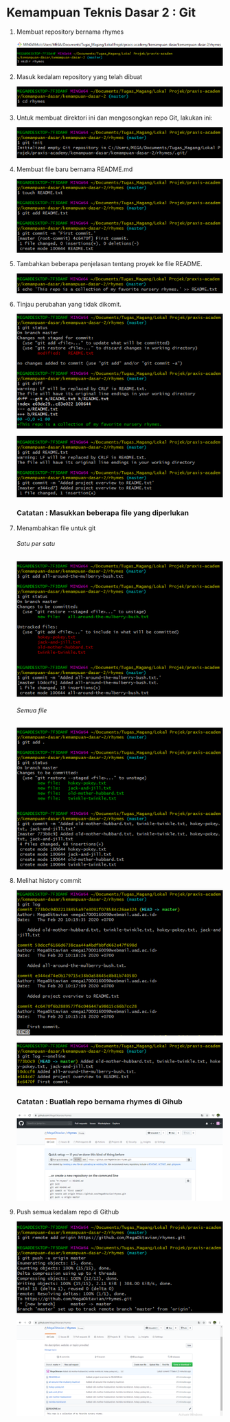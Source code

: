 # Kemampuan Teknis Dasar 2 : Git #

1. Membuat repository bernama rhymes

   ![gambar 1](https://github.com/MegaOktavian/rhymes/blob/master/Gambar1/Gambar01.PNG)

2. Masuk kedalam repository yang telah dibuat

   ![gambar 1](https://github.com/MegaOktavian/rhymes/blob/master/Gambar1/Gambar02.PNG)
   
3. Untuk membuat direktori ini dan mengosongkan repo Git, lakukan ini:

   ![gambar 1](https://github.com/MegaOktavian/rhymes/blob/master/Gambar1/Gambar03.PNG)

4. Membuat file baru bernama README.md 

   ![gambar 1](https://github.com/MegaOktavian/rhymes/blob/master/Gambar1/Gambar04.PNG)

5. Tambahkan beberapa penjelasan tentang proyek ke file README.

   ![gambar 1](https://github.com/MegaOktavian/rhymes/blob/master/Gambar1/Gambar05.PNG)

6. Tinjau perubahan yang tidak dikomit.

   ![gambar 1](https://github.com/MegaOktavian/rhymes/blob/master/Gambar1/Gambar06.PNG)
   
   ![gambar 1](https://github.com/MegaOktavian/rhymes/blob/master/Gambar1/Gambar07.PNG)


   ### Catatan : Masukkan beberapa file yang diperlukan ###


7. Menambahkan file untuk git 

   ###### Satu per satu ######
   ![gambar 1](https://github.com/MegaOktavian/rhymes/blob/master/Gambar1/Gambar08.PNG)

   ###### Semua file ######
   ![gambar 1](https://github.com/MegaOktavian/rhymes/blob/master/Gambar1/Gambar09.PNG)


8. Melihat history commit

   ![gambar 1](https://github.com/MegaOktavian/rhymes/blob/master/Gambar1/Gambar10.PNG)

   ![gambar 1](https://github.com/MegaOktavian/rhymes/blob/master/Gambar1/Gambar11.PNG)


   ### Catatan : Buatlah repo bernama rhymes di Gihub ###

   ![gambar 1](https://github.com/MegaOktavian/rhymes/blob/master/Gambar1/Github01.PNG)


9. Push semua kedalam repo di Github

   ![gambar 1](https://github.com/MegaOktavian/rhymes/blob/master/Gambar1/Gambar12.PNG)
   
   ![gambar 1](https://github.com/MegaOktavian/rhymes/blob/master/Gambar1/Github02.PNG)
